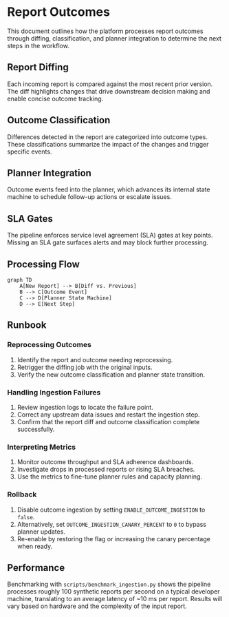 # Report Outcomes

This document outlines how the platform processes report outcomes through diffing, classification, and planner integration to determine the next steps in the workflow.

## Report Diffing

Each incoming report is compared against the most recent prior version. The diff highlights changes that drive downstream decision making and enable concise outcome tracking.

## Outcome Classification

Differences detected in the report are categorized into outcome types. These classifications summarize the impact of the changes and trigger specific events.

## Planner Integration

Outcome events feed into the planner, which advances its internal state machine to schedule follow-up actions or escalate issues.

## SLA Gates

The pipeline enforces service level agreement (SLA) gates at key points. Missing an SLA gate surfaces alerts and may block further processing.

## Processing Flow

```mermaid
graph TD
    A[New Report] --> B[Diff vs. Previous]
    B --> C[Outcome Event]
    C --> D[Planner State Machine]
    D --> E[Next Step]
```

## Runbook

### Reprocessing Outcomes

1. Identify the report and outcome needing reprocessing.
2. Retrigger the diffing job with the original inputs.
3. Verify the new outcome classification and planner state transition.

### Handling Ingestion Failures

1. Review ingestion logs to locate the failure point.
2. Correct any upstream data issues and restart the ingestion step.
3. Confirm that the report diff and outcome classification complete successfully.

### Interpreting Metrics

1. Monitor outcome throughput and SLA adherence dashboards.
2. Investigate drops in processed reports or rising SLA breaches.
3. Use the metrics to fine-tune planner rules and capacity planning.

### Rollback

1. Disable outcome ingestion by setting `ENABLE_OUTCOME_INGESTION` to `false`.
2. Alternatively, set `OUTCOME_INGESTION_CANARY_PERCENT` to `0` to bypass planner updates.
3. Re-enable by restoring the flag or increasing the canary percentage when ready.

## Performance

Benchmarking with `scripts/benchmark_ingestion.py` shows the pipeline processes
roughly 100 synthetic reports per second on a typical developer machine,
translating to an average latency of ~10 ms per report. Results will vary based
on hardware and the complexity of the input report.
